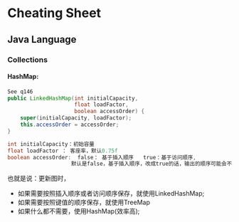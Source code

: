 # Cheating Sheet

## Java Language
### Collections
#### HashMap:
```java
See q146
public LinkedHashMap(int initialCapacity,
                     float loadFactor,
                     boolean accessOrder) {
    super(initialCapacity, loadFactor);
    this.accessOrder = accessOrder;
}

int initialCapacity：初始容量         
float loadFactor ： 客座率，默认0.75f
boolean accessOrder:  false： 基于插入顺序   true：基于访问顺序,
                    默认是false，基于插入顺序，改成true的话，输出的顺序可能会不同
```
也就是说：更新图时，
+ 如果需要按照插入顺序或者访问顺序保存，就使用LinkedHashMap;
+ 如果需要按照键值的顺序保存，就使用TreeMap
+ 如果什么都不需要，使用HashMap(效率高);
